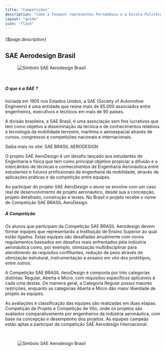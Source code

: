 ```yaml
---
title: "Competições"
description: "Como a Tenpest representou Pernambuco e a Escola Politécnica de Pernambuco/UPE por aí"
layout: "guide"
icon: "flash"
---
```


###### {$page.description}

<article id="1">

## SAE Aerodesign Brasil

<figure>
    <img src="http://portal.saebrasil.org.br/portals/0/Images/AERODESIGN%201.png" alt="Simbolo SAE Aerodesign Brasil"></img>
</figure>

<br />

##### O que é a SAE ?

Iniciada em 1905 nos Estados Unidos, a SAE (Society of Automotive Engineers) é uma entidade que reúne mais de 85.000 associados entre engenheiros, executivos e técnicos em mais de 90 países.

A divisão brasileira, a SAE Brasil, é uma associação sem fins lucrativos que tem como objetivo a disseminação da técnica e de conhecimentos relativos à tecnologia da mobilidade terrestre, marítima e aeroespacial através de cursos, congressos e competições nacionais e internacionais.

Saiba mais no site: SAE BRASIL AERODESIGN

O projeto SAE AeroDesign é um desafio lançado aos estudantes de Engenharia e física que tem como principal objetivo propiciar a difusão e o intercâmbio de técnicas e conhecimentos de Engenharia Aeronáutica entre estudantes e futuros profissionais da engenharia da mobilidade, através de aplicações práticas e da competição entre equipes.

Ao participar do projeto SAE AeroDesign o aluno se envolve com um caso real de desenvolvimento de projeto aeronáutico, desde sua a concepção, projeto detalhado, construção e testes. No Brasil o projeto recebe o nome de Competição SAE BRASIL AeroDesign.

##### A Competição

Os alunos que participam da Competição SAE BRASIL Aerodesign devem formar equipes que representarão a Instituição de Ensino Superior ao qual estão ligados. Estas equipes são desafiadas anualmente com novos regulamentos baseados em desafios reais enfrentados pela indústria aeronáutica como, por exemplo, otimização multidisciplinar para atendimento de requisitos conflitantes, redução de peso através de otimização estrutural, instrumentação e ensaios em vôo dos protótipos, entre outros.

A Competição SAE BRASIL AeroDesign é composta por três categorias distintas: Regular, Aberta e Micro, com requisitos específicos aplicáveis à cada uma destas. De maneira geral, a Categoria Regular possui maiores restrições, enquanto as categorias Aberta e Micro dão maior liberdade de projeto às equipes.

As avaliações e classificação das equipes são realizadas em duas etapas: Competição de Projeto e Competição de Vôo, onde os projetos são avaliados comparativamente por engenheiros da indústria aeronáutica, com base na concepção e desempenho dos projetos. As equipes campeãs estão aptas a participar da competição SAE Aerodesign Internacional.

<br />

<figure>
    <img src="https://buskakinews.com.br/wp-content/uploads/2016/11/Come%C3%A7a-amanh%C3%A3-dia-03-em-S%C3%A3o-Jos%C3%A9-dos-Campos-a-Competi%C3%A7%C3%A3o-SAE-BRASIL-AeroDesign-%E2%80%93-Foto-Sergio-Fujiki.jpg" alt="Simbolo SAE Aerodesign Brasil"></img>
</figure>

</article>
